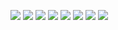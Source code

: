  ![](/images/img(2).jpg)
 ![](/images/img(3).jpg)
 ![](/images/img(4).jpg)
 ![](/images/img(5).jpg)
 ![](/images/img(6).jpg)
 ![](/images/img(7).jpg)
 ![](/images/img(8).jpg)
 ![](/images/img(1).jpg)
